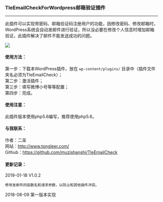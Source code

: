### TleEmailCheckForWordpress邮箱验证插件
---

此插件可以实现带密码、邮箱验证码注册用户的功能，因修改密码、修改邮箱时，WordPress系统会自动发邮件进行验证，所以没必要在修改个人信息时增加邮箱验证，此插件解决了邮件不能发送成功的问题。

<img src="http://me.tongleer.com/content/uploadfile/201706/008b1497454448.png">

#### 使用方法：
第一步：下载本WordPress插件，放在 `wp-content/plugins/` 目录中（插件文件夹名必须为TleEmailCheck）；<br />
第二步：激活插件；<br />
第三步：填写微博小号等等配置；<br />
第四步：完成。

#### 使用注意：
此插件版本使用php5.6编写，推荐使用php5.6。

#### 与我联系：
作者：二呆<br />
网站：http://www.tongleer.com/<br />
Github：https://github.com/muzishanshi/TleEmailCheck

#### 更新记录：
2019-01-18 V1.0.2

	修改发邮件的函数名和请求参数，以防止和其他插件冲突。

2018-08-09 第一版本实现